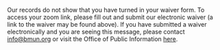 Our records do not show that you have turned in your waiver form. To access your zoom link, please fill out and submit our electronic waiver (a link to the waiver may be found above). If you have submitted a waiver electronically and you are seeing this message, please contact info@bmun.org or visit the Office of Public Information  <a href="{ opiLink }}"> here</a>.